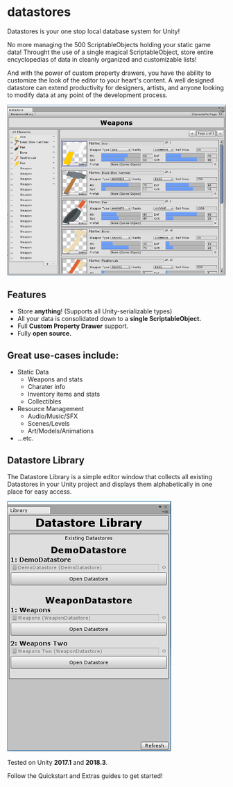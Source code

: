 # datastores

Datastores is your one stop local database system for Unity!

No more managing the 500 ScriptableObjects holding your static game data! Throught the use of a single magical ScriptableObject, store entire encyclopedias of data in cleanly organized and customizable lists!

 And with the power of custom property drawers, you have the ability to customize the look of the editor to your heart's content. A well designed datastore can extend productivity for designers, artists, and anyone looking to modify data at any point of the development process.

![DatastoreExample](./GitImages/DatastoreExample.png)

<h2> <strong>Features</strong> </h2>

- Store <strong>anything</strong>! (Supports all Unity-serializable types)
- All your data is consolidated down to a <strong>single ScriptableObject.</strong>
- Full <strong>Custom Property Drawer</strong> support.
- Fully  <strong>open source.</strong>

<h2> <strong>Great use-cases include:</strong> </h2>

- Static Data
    - Weapons and stats
    - Charater info
    - Inventory items and stats
    - Collectibles
- Resource Management
    - Audio/Music/SFX
    - Scenes/Levels
    - Art/Models/Animations
- ...etc.

<h2> Datastore Library </h2>

The Datastore Library is a simple editor window that collects all existing Datastores in your Unity project and displays them alphabetically in one place for easy access.

![DatastoreLibrary](./GitImages/DatastoreLibrary.png)

Tested on Unity <strong>2017.1</strong> and <strong>2018.3</strong>.

Follow the Quickstart and Extras guides to get started!
